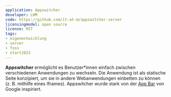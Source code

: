 ```yaml
---
application: Appswitcher
developer: LHM
code: https://github.com/it-at-m/appswitcher-server
licensingmodel: open source
license: MIT
tags:
- eigenentwicklung
- server
- foss
- start2023
---
```


__Appswitcher__ ermöglicht es Benutzer*innen einfach zwischen verschiedenen Anwendungen zu wechseln.
Die Anwendung ist als statische Seite konzipiert, um sie in andere Webanwendungen einbetten zu können (z. B. mithilfe eines Iframes). 
Appswitcher wurde stark von der [App Bar](https://support.google.com/accounts/answer/1714464?hl=en#zippy=%2Cswitch-between-apps) von Google inspiriert.
